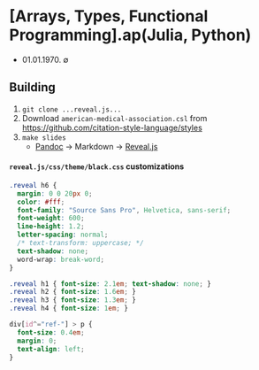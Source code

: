 # [Arrays, Types, Functional Programming].ap(Julia, Python)

- 01.01.1970. ∅

## Building
1. `git clone ...reveal.js...`
2. Download `american-medical-association.csl` from <https://github.com/citation-style-language/styles>
3. `make slides`
    - [Pandoc](https://pandoc.org/) -> Markdown -> [Reveal.js](https://github.com/hakimel/reveal.js/)

#### `reveal.js/css/theme/black.css` customizations
```css
.reveal h6 {
  margin: 0 0 20px 0;
  color: #fff;
  font-family: "Source Sans Pro", Helvetica, sans-serif;
  font-weight: 600;
  line-height: 1.2;
  letter-spacing: normal;
  /* text-transform: uppercase; */
  text-shadow: none;
  word-wrap: break-word;
}

.reveal h1 { font-size: 2.1em; text-shadow: none; }
.reveal h2 { font-size: 1.6em; }
.reveal h3 { font-size: 1.3em; }
.reveal h4 { font-size: 1em; }

div[id^="ref-"] > p {
  font-size: 0.4em;
  margin: 0;
  text-align: left;
}
```